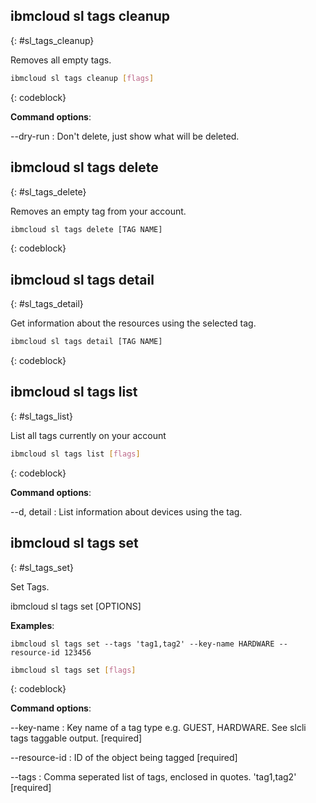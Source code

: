 


## ibmcloud sl tags cleanup
{: #sl_tags_cleanup}

Removes all empty tags.



```bash
ibmcloud sl tags cleanup [flags]
```
{: codeblock}


**Command options**:

--dry-run
:    Don't delete, just show what will be deleted.

## ibmcloud sl tags delete
{: #sl_tags_delete}

Removes an empty tag from your account.



```bash
ibmcloud sl tags delete [TAG NAME]
```
{: codeblock}


## ibmcloud sl tags detail
{: #sl_tags_detail}

Get information about the resources using the selected tag.



```bash
ibmcloud sl tags detail [TAG NAME]
```
{: codeblock}


## ibmcloud sl tags list
{: #sl_tags_list}

List all tags currently on your account



```bash
ibmcloud sl tags list [flags]
```
{: codeblock}


**Command options**:

--d, detail
:    List information about devices using the tag.

## ibmcloud sl tags set
{: #sl_tags_set}

Set Tags.

ibmcloud sl tags set [OPTIONS]

**Examples**:

	ibmcloud sl tags set --tags 'tag1,tag2' --key-name HARDWARE --resource-id 123456


```bash
ibmcloud sl tags set [flags]
```
{: codeblock}


**Command options**:

--key-name
:    Key name of a tag type e.g. GUEST, HARDWARE. See slcli tags taggable output.  [required]

--resource-id
:    ID of the object being tagged  [required]

--tags
:    Comma seperated list of tags, enclosed in quotes. 'tag1,tag2'  [required]
